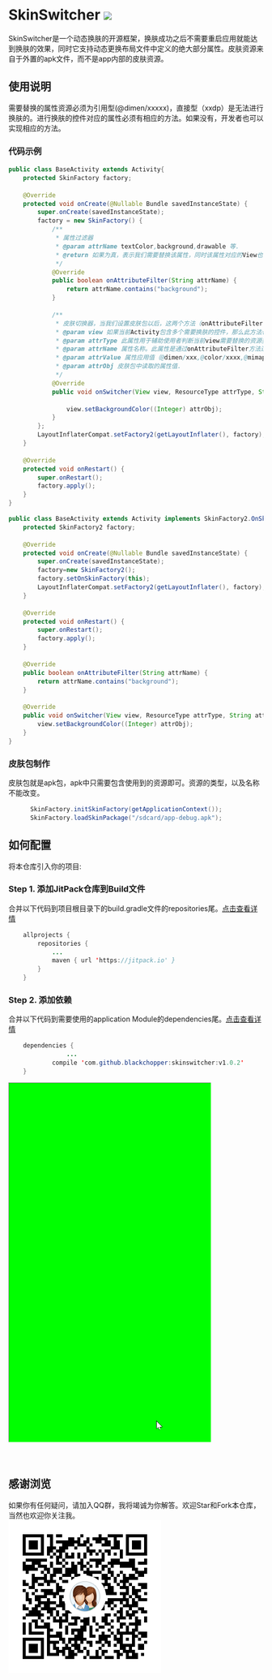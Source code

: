 # SkinSwitcher  [![](https://jitpack.io/v/blackchopper/skinswitcher.svg)](https://jitpack.io/#blackchopper/skinswitcher)
SkinSwitcher是一个动态换肤的开源框架，换肤成功之后不需要重启应用就能达到换肤的效果，同时它支持动态更换布局文件中定义的绝大部分属性。皮肤资源来自于外置的apk文件，而不是app内部的皮肤资源。
## 使用说明
需要替换的属性资源必须为引用型(@dimen/xxxxx)，直接型（xxdp）是无法进行换肤的。进行换肤的控件对应的属性必须有相应的方法。如果没有，开发者也可以实现相应的方法。
### 代码示例
```Java
public class BaseActivity extends Activity{
    protected SkinFactory factory;

    @Override
    protected void onCreate(@Nullable Bundle savedInstanceState) {
        super.onCreate(savedInstanceState);
        factory = new SkinFactory() {
            /**
             * 属性过滤器
             * @param attrName textColor,background,drawable 等.
             * @return 如果为真，表示我们需要替换该属性，同时该属性对应的View也会通过onSwitcher方法
             */
            @Override
            public boolean onAttributeFilter(String attrName) {
                return attrName.contains("background");
            }

            /**
             * 皮肤切换器，当我们设置皮肤包以后，这两个方法（onAttributeFilter，onSwitcher）才会调用。
             * @param view 如果当前Activity包含多个需要换肤的控件，那么此方法也会对应执行相应的次数，使用者需要自行判断view的类型。
             * @param attrType 此属性用于辅助使用者判断当前view需要替换的资源类型。（string,mipmap,drawable,dimen,color等等）
             * @param attrName 属性名称。此属性是通过onAttributeFilter方法过滤。使用者可以通过属性名称，调用相应的方法设置View的属性，以达到换肤的目的。（textColor,background,drawable 等）
             * @param attrValue 属性应用值（@dimen/xxx,@color/xxxx,@mimap/xxxx and so on）
             * @param attrObj 皮肤包中读取的属性值.
             */
            @Override
            public void onSwitcher(View view, ResourceType attrType, String attrName, String attrValue, Object attrObj) {
            
                view.setBackgroundColor((Integer) attrObj);
            }
        };
        LayoutInflaterCompat.setFactory2(getLayoutInflater(), factory);
    }

    @Override
    protected void onRestart() {
        super.onRestart();
        factory.apply();
    }
}
```
```Java
public class BaseActivity extends Activity implements SkinFactory2.OnSkinFactory {
    protected SkinFactory2 factory;

    @Override
    protected void onCreate(@Nullable Bundle savedInstanceState) {
        super.onCreate(savedInstanceState);
        factory=new SkinFactory2();
        factory.setOnSkinFactory(this);
        LayoutInflaterCompat.setFactory2(getLayoutInflater(), factory);
    }

    @Override
    protected void onRestart() {
        super.onRestart();
        factory.apply();
    }

    @Override
    public boolean onAttributeFilter(String attrName) {
        return attrName.contains("background");
    }

    @Override
    public void onSwitcher(View view, ResourceType attrType, String attrName, String attrValue, Object attrObj) {
        view.setBackgroundColor((Integer) attrObj);
    }
}

```
### 皮肤包制作
皮肤包就是apk包，apk中只需要包含使用到的资源即可。资源的类型，以及名称不能改变。
```Java
      SkinFactory.initSkinFactory(getApplicationContext());
      SkinFactory.loadSkinPackage("/sdcard/app-debug.apk");
```
## 如何配置
将本仓库引入你的项目:
### Step 1. 添加JitPack仓库到Build文件
合并以下代码到项目根目录下的build.gradle文件的repositories尾。[点击查看详情](https://github.com/blackchopper/CarouselBanner/blob/master/root_build.gradle.png)
```Java
	allprojects {
		repositories {
			...
			maven { url 'https://jitpack.io' }
		}
	}
```
### Step 2. 添加依赖   
合并以下代码到需要使用的application Module的dependencies尾。[点击查看详情](https://github.com/blackchopper/CarouselBanner/blob/master/application_build.gradle.png)
```Java
	dependencies {
                ...
	        compile 'com.github.blackchopper:skinswitcher:v1.0.2'
	}
```
![Image Text](https://github.com/blackchopper/SkinSwitcher/blob/master/skinswitcher.gif)
<br><br><br>
## 感谢浏览
如果你有任何疑问，请加入QQ群，我将竭诚为你解答。欢迎Star和Fork本仓库，当然也欢迎你关注我。
<br>
![Image Text](https://github.com/blackchopper/CarouselBanner/blob/master/qq_group.png)
